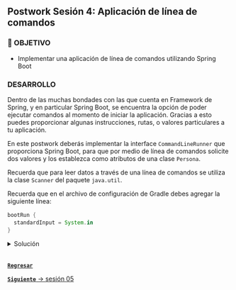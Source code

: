 ## Postwork Sesión 4: Aplicación de línea de comandos

### 🎯 OBJETIVO

- Implementar una aplicación de línea de comandos utilizando Spring Boot

### DESARROLLO

Dentro de las muchas bondades con las que cuenta en Framework de Spring, y en particular Spring Boot, se encuentra la opción de poder ejecutar comandos al momento de iniciar la aplicación. Gracias a esto puedes proporcionar algunas instrucciones, rutas, o valores particulares a tu aplicación.

En este postwork deberás implementar la interface `CommandLineRunner` que proporciona Spring Boot, para que por medio de línea de comandos solicite dos valores y los establezca como atributos de una clase `Persona`. 

Recuerda que para leer datos a través de una línea de comandos se utiliza la clase `Scanner` del paquete `java.util`.

Recuerda que en el archivo de configuración de Gradle debes agregar la siguiente línea:

```groovy
bootRun {
  standardInput = System.in
}
```
<details>
  <summary>Solución</summary>

  
Entra al sitio de [Spring Initializr](https://start.spring.io/). Ahí verás una sola página dividida en dos secciones. Comienza llenando la información de la sección del lado izquierdo. Selecciona:
  - Gradle Proyect (no te preocupes, no es necesario que tengas Gradle instalado).
  - Lenguaje: **Java**.
  - Versión de Spring Boot, la versión estable más reciente
  - Grupo, artefacto y nombre del proyecto.
  - Forma de empaquetar la aplicación: **jar**.
  - Versión de Java: **11** o **17**.

![imagen](img/img_02.png)

En la siguiente ventana no selecciones ninguna dependencia; no las necesitaremos en este proyecto. Presiona el botón `Finish`.

Crea un nuevo paquete llamado `model` y dentro crea una clase `Persona`. Esta clase debe tener dos atributos de tipo `String`, un `nombre` y un `telefono`:

```java
public class Persona {
    private String nombre;
    private String telefono;
}
```

Agrega los métodos **setter** y **getter** de los atributos. Agrega también dos constructores, uno que no reciba ningún parámetro y otro que reciba los dos valores anteriores. También, sobreescribe el método `toString` para mostrar estos valores. Esto ayudará al momento de mostrar los valores de la instancia de `Persona` en la línea de comandos:

```java
public class Persona {
    private String nombre;
    private String telefono;

    public Persona() {
    }

    public Persona(String nombre, String telefono) {
        this.nombre = nombre;
        this.telefono = telefono;
    }

    public String getNombre() {
        return nombre;
    }

    public void setNombre(String nombre) {
        this.nombre = nombre;
    }

    public String getTelefono() {
        return telefono;
    }

    public void setTelefono(String telefono) {
        this.telefono = telefono;
    }

    @Override
    public String toString() {
        return "Persona{" +
                "nombre='" + nombre + '\'' +
                ", telefono='" + telefono + '\'' +
                '}';
    }
}

```

Spring Initializr crea de forma automática una clase con el mismo nombre del proyecto y el postfijo `Application`, `SolucionApplication` en este ejemplo. Esa clase estará decorada con la anotación `@SpringBootApplication`. Modifica esta clase para hacer que implemente la interface `CommandLineRunner`

```java
@SpringBootApplication
public class SolucionApplication implements CommandLineRunner {

    public static void main(String[] args) {
        SpringApplication.run(SolucionApplication.class, args);
    }
}
```

`CommandLineRunner` contiene un solo método el cual se ejecuta al momento de iniciar la aplicación. Es dentro de este método donde deberás colocar el código de la aplicación.

```java
@Override
public void run(String... args) throws Exception {

}
```

En el cuerpo de `run` usa una instancia de `Scanner` para leer la entrada que el usuario proporcione a través de la entrada estándar (el teclado). Aquí deberás leer el texto introducido y luego usarlo para establecer los valores de los atributos de `Persona`.

```java
@SpringBootApplication
public class SolucionApplication implements CommandLineRunner {

    public static void main(String[] args) {
        SpringApplication.run(SolucionApplication.class, args);
    }

    @Override
    public void run(String... args) throws Exception {
         Scanner reader = new Scanner(System.in);

        System.out.println("Introduce el nombre: ");
        String nombre = reader.nextLine();

        System.out.println("Introduce el teléfono: ");
        String telefono = reader.nextLine();
    }
}

```

Ahora usa los valores anteriores para crear una nueva instancia de `Persona` usando el constructor que recibe ambos, y luego imprime el objeto creado:

```java
   @Override
    public void run(String... args) throws Exception {
        Scanner reader = new Scanner(System.in);

        System.out.println("Introduce el nombre: ");
        String nombre = reader.nextLine();

        System.out.println("Introduce el teléfono: ");
        String telefono = reader.nextLine();

        Persona persona = new Persona(nombre, telefono);

        System.out.println(persona);
    }
```

Ejecuta la aplicación. Si lo haces desde IntelliJ Idea deberás hacer clic en la consola y comenzar a escribir cuando se soliciten los datos:


![imagen](img/img_03.png)

La aplicación se detendrá de forma automática cuando el resultado se imprima en pantalla.

</details>

<br/>

[**`Regresar`**](../)

[**`Siguiente`** -> sesión 05](../../Sesion-05/)